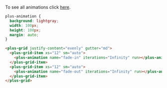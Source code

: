 To see all animations click [here](/component/animation/names).

```css [style]
plus-animation {
  background: lightgray;
  width: 100px;
  height: 100px;
  margin: auto;
}
```

```html [template]
<plus-grid justify-content="evenly" gutter="md">
  <plus-grid-item xs="12" sm="auto">
    <plus-animation name="fade-in" iterations="Infinity" run></plus-animation>
  </plus-grid-item>
  <plus-grid-item xs="12" sm="auto">
    <plus-animation name="fade-out" iterations="Infinity" run></plus-animation>
  </plus-grid-item>
</plus-grid>
```
